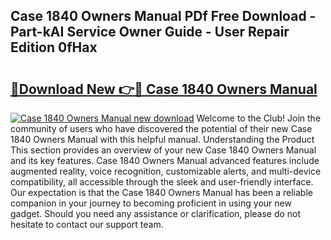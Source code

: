 ## Case 1840 Owners Manual PDf Free Download - Part-kAI Service Owner Guide - User Repair Edition 0fHax

# <h2><a href="http://bc20380.oget.top/?id=Case+1840+Owners+Manual">🔗Download New 👉🔴 Case 1840 Owners Manual</a></h2>

[![Case 1840 Owners Manual new download](https://i.imgur.com/5g1atiW.png)](http://bc20380.oget.top/?id=Case+1840+Owners+Manual)
Welcome to the Club! Join the community of users who have discovered the potential of their new Case 1840 Owners Manual with this helpful manual. Understanding the Product This section provides an overview of your new Case 1840 Owners Manual and its key features. Case 1840 Owners Manual advanced features include augmented reality, voice recognition, customizable alerts, and multi-device compatibility, all accessible through the sleek and user-friendly interface. Our expectation is that the Case 1840 Owners Manual has been a reliable companion in your journey to becoming proficient in using your new gadget. Should you need any assistance or clarification, please do not hesitate to contact our support team.
